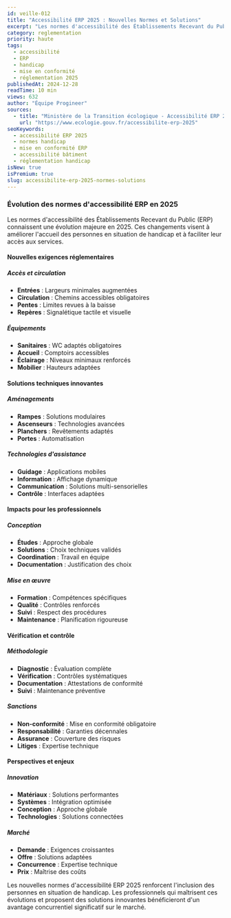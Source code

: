 ```yaml
---
id: veille-012
title: "Accessibilité ERP 2025 : Nouvelles Normes et Solutions"
excerpt: "Les normes d'accessibilité des Établissements Recevant du Public évoluent en 2025. Découvrez les nouvelles exigences et les solutions techniques pour mettre en conformité vos bâtiments."
category: reglementation
priority: haute
tags:
  - accessibilité
  - ERP
  - handicap
  - mise en conformité
  - réglementation 2025
publishedAt: 2024-12-28
readTime: 10 min
views: 632
author: "Équipe Progineer"
sources:
  - title: "Ministère de la Transition écologique - Accessibilité ERP 2025"
    url: "https://www.ecologie.gouv.fr/accessibilite-erp-2025"
seoKeywords:
  - accessibilité ERP 2025
  - normes handicap
  - mise en conformité ERP
  - accessibilité bâtiment
  - réglementation handicap
isNew: true
isPremium: true
slug: accessibilite-erp-2025-normes-solutions
---
```

<h3>Évolution des normes d'accessibilité ERP en 2025</h3>
<p>Les normes d'accessibilité des Établissements Recevant du Public (ERP) connaissent une évolution majeure en 2025. Ces changements visent à améliorer l'accueil des personnes en situation de handicap et à faciliter leur accès aux services.</p>

<h4>Nouvelles exigences réglementaires</h4>

<h5>Accès et circulation</h5>
<ul>
  <li><strong>Entrées</strong> : Largeurs minimales augmentées</li>
  <li><strong>Circulation</strong> : Chemins accessibles obligatoires</li>
  <li><strong>Pentes</strong> : Limites revues à la baisse</li>
  <li><strong>Repères</strong> : Signalétique tactile et visuelle</li>
</ul>

<h5>Équipements</h5>
<ul>
  <li><strong>Sanitaires</strong> : WC adaptés obligatoires</li>
  <li><strong>Accueil</strong> : Comptoirs accessibles</li>
  <li><strong>Éclairage</strong> : Niveaux minimaux renforcés</li>
  <li><strong>Mobilier</strong> : Hauteurs adaptées</li>
</ul>

<h4>Solutions techniques innovantes</h4>

<h5>Aménagements</h5>
<ul>
  <li><strong>Rampes</strong> : Solutions modulaires</li>
  <li><strong>Ascenseurs</strong> : Technologies avancées</li>
  <li><strong>Planchers</strong> : Revêtements adaptés</li>
  <li><strong>Portes</strong> : Automatisation</li>
</ul>

<h5>Technologies d'assistance</h5>
<ul>
  <li><strong>Guidage</strong> : Applications mobiles</li>
  <li><strong>Information</strong> : Affichage dynamique</li>
  <li><strong>Communication</strong> : Solutions multi-sensorielles</li>
  <li><strong>Contrôle</strong> : Interfaces adaptées</li>
</ul>

<h4>Impacts pour les professionnels</h4>

<h5>Conception</h5>
<ul>
  <li><strong>Études</strong> : Approche globale</li>
  <li><strong>Solutions</strong> : Choix techniques validés</li>
  <li><strong>Coordination</strong> : Travail en équipe</li>
  <li><strong>Documentation</strong> : Justification des choix</li>
</ul>

<h5>Mise en œuvre</h5>
<ul>
  <li><strong>Formation</strong> : Compétences spécifiques</li>
  <li><strong>Qualité</strong> : Contrôles renforcés</li>
  <li><strong>Suivi</strong> : Respect des procédures</li>
  <li><strong>Maintenance</strong> : Planification rigoureuse</li>
</ul>

<h4>Vérification et contrôle</h4>

<h5>Méthodologie</h5>
<ul>
  <li><strong>Diagnostic</strong> : Évaluation complète</li>
  <li><strong>Vérification</strong> : Contrôles systématiques</li>
  <li><strong>Documentation</strong> : Attestations de conformité</li>
  <li><strong>Suivi</strong> : Maintenance préventive</li>
</ul>

<h5>Sanctions</h5>
<ul>
  <li><strong>Non-conformité</strong> : Mise en conformité obligatoire</li>
  <li><strong>Responsabilité</strong> : Garanties décennales</li>
  <li><strong>Assurance</strong> : Couverture des risques</li>
  <li><strong>Litiges</strong> : Expertise technique</li>
</ul>

<h4>Perspectives et enjeux</h4>

<h5>Innovation</h5>
<ul>
  <li><strong>Matériaux</strong> : Solutions performantes</li>
  <li><strong>Systèmes</strong> : Intégration optimisée</li>
  <li><strong>Conception</strong> : Approche globale</li>
  <li><strong>Technologies</strong> : Solutions connectées</li>
</ul>

<h5>Marché</h5>
<ul>
  <li><strong>Demande</strong> : Exigences croissantes</li>
  <li><strong>Offre</strong> : Solutions adaptées</li>
  <li><strong>Concurrence</strong> : Expertise technique</li>
  <li><strong>Prix</strong> : Maîtrise des coûts</li>
</ul>

<p>Les nouvelles normes d'accessibilité ERP 2025 renforcent l'inclusion des personnes en situation de handicap. Les professionnels qui maîtrisent ces évolutions et proposent des solutions innovantes bénéficieront d'un avantage concurrentiel significatif sur le marché.</p>

<!-- Le contenu HTML détaillé de l'article veille-012 doit être inséré ici, extrait de veilleData.ts --> 